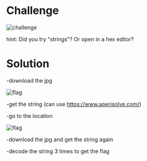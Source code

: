 # Challenge

![challenge](https://github.com/urhnh/ctfwriteup/assets/149639198/c62e201a-d163-404d-85af-ce41cb5f952b)

hint: Did you try "strings"? Or open in a hex editor?

# Solution

-download the jpg

![flag](https://github.com/urhnh/ctfwriteup/assets/149639198/6acd38ae-16f9-4167-8ce2-f8f260cdbb65)

-get the string (can use https://www.aperisolve.com/)

-go to the location

![flag](https://github.com/urhnh/ctfwriteup/assets/149639198/c71b4d9f-bbda-4b47-a6ce-c4c35f70cb1d)

-download the jpg and get the string again

-decode the string 3 times to get the flag
